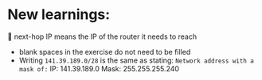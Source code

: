 # New learnings:
🔹 next-hop IP means the IP of the router it needs to reach
- blank spaces in the exercise do not need to be filled
- Writing `141.39.189.0/28` is the same as stating:
	`Network address with a mask of:`
	IP: 141.39.189.0
	Mask: 255.255.255.240

